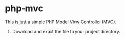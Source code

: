 # php-mvc
This is just a simple PHP Model View Controller (MVC).

1. Download and exact the file to your project directory.


